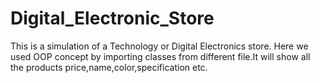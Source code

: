 # Digital_Electronic_Store
This is a simulation of a Technology or Digital Electronics store. Here we used OOP concept by importing classes from different file.It will show all the products price,name,color,specification etc.

